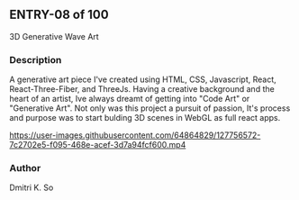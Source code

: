 ## ENTRY-08 of 100  
3D Generative Wave Art

### Description
A generative art piece I've created using HTML, CSS, Javascript, React, React-Three-Fiber, and ThreeJs. Having a creative background and the heart of an artist, Ive always dreamt of getting into "Code Art" or "Generative Art". Not only was this project a pursuit of passion, It's process and purpose was to start bulding 3D scenes in WebGL as full react apps.

https://user-images.githubusercontent.com/64864829/127756572-7c2702e5-f095-468e-acef-3d7a94fcf600.mp4

### Author
Dmitri K. So

